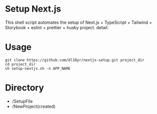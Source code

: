 # Setup Next.js
This shell script automates the setup of Next.js + TypeScript + Tailwind + Storybook + eslint + prettier + husky project.
detail: 

# Usage
```
git clone https://github.com/dl10yr/nextjs-setup.git project_dir
cd project_dir
sh setup-nextjs.sh -n APP_NAME
```

# Directory

+ /SetupFile
+ /NewProject(created)
